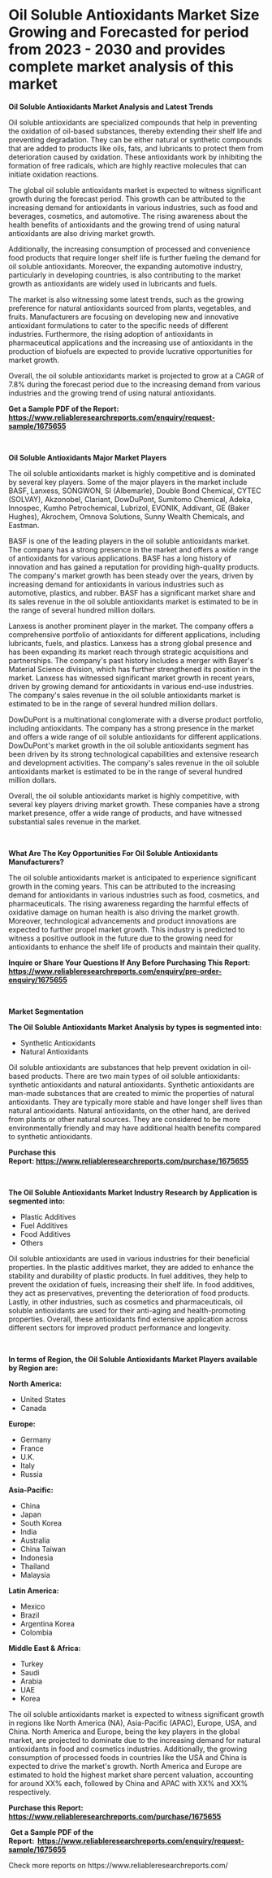 <p><h1>Oil Soluble Antioxidants Market Size Growing and Forecasted for period from 2023 - 2030 and provides complete market analysis of this market</h1></p><p><strong>Oil Soluble Antioxidants Market Analysis and Latest Trends</strong></p>
<p><p>Oil soluble antioxidants are specialized compounds that help in preventing the oxidation of oil-based substances, thereby extending their shelf life and preventing degradation. They can be either natural or synthetic compounds that are added to products like oils, fats, and lubricants to protect them from deterioration caused by oxidation. These antioxidants work by inhibiting the formation of free radicals, which are highly reactive molecules that can initiate oxidation reactions.</p><p>The global oil soluble antioxidants market is expected to witness significant growth during the forecast period. This growth can be attributed to the increasing demand for antioxidants in various industries, such as food and beverages, cosmetics, and automotive. The rising awareness about the health benefits of antioxidants and the growing trend of using natural antioxidants are also driving market growth.</p><p>Additionally, the increasing consumption of processed and convenience food products that require longer shelf life is further fueling the demand for oil soluble antioxidants. Moreover, the expanding automotive industry, particularly in developing countries, is also contributing to the market growth as antioxidants are widely used in lubricants and fuels.</p><p>The market is also witnessing some latest trends, such as the growing preference for natural antioxidants sourced from plants, vegetables, and fruits. Manufacturers are focusing on developing new and innovative antioxidant formulations to cater to the specific needs of different industries. Furthermore, the rising adoption of antioxidants in pharmaceutical applications and the increasing use of antioxidants in the production of biofuels are expected to provide lucrative opportunities for market growth.</p><p>Overall, the oil soluble antioxidants market is projected to grow at a CAGR of 7.8% during the forecast period due to the increasing demand from various industries and the growing trend of using natural antioxidants.</p></p>
<p><strong>Get a Sample PDF of the Report:&nbsp; <a href="https://www.reliableresearchreports.com/enquiry/request-sample/1675655">https://www.reliableresearchreports.com/enquiry/request-sample/1675655</a></strong></p>
<p>&nbsp;</p>
<p><strong>Oil Soluble Antioxidants Major Market Players</strong></p>
<p><p>The oil soluble antioxidants market is highly competitive and is dominated by several key players. Some of the major players in the market include BASF, Lanxess, SONGWON, SI (Albemarle), Double Bond Chemical, CYTEC (SOLVAY), Akzonobel, Clariant, DowDuPont, Sumitomo Chemical, Adeka, Innospec, Kumho Petrochemical, Lubrizol, EVONIK, Addivant, GE (Baker Hughes), Akrochem, Omnova Solutions, Sunny Wealth Chemicals, and Eastman. </p><p>BASF is one of the leading players in the oil soluble antioxidants market. The company has a strong presence in the market and offers a wide range of antioxidants for various applications. BASF has a long history of innovation and has gained a reputation for providing high-quality products. The company's market growth has been steady over the years, driven by increasing demand for antioxidants in various industries such as automotive, plastics, and rubber. BASF has a significant market share and its sales revenue in the oil soluble antioxidants market is estimated to be in the range of several hundred million dollars.</p><p>Lanxess is another prominent player in the market. The company offers a comprehensive portfolio of antioxidants for different applications, including lubricants, fuels, and plastics. Lanxess has a strong global presence and has been expanding its market reach through strategic acquisitions and partnerships. The company's past history includes a merger with Bayer's Material Science division, which has further strengthened its position in the market. Lanxess has witnessed significant market growth in recent years, driven by growing demand for antioxidants in various end-use industries. The company's sales revenue in the oil soluble antioxidants market is estimated to be in the range of several hundred million dollars.</p><p>DowDuPont is a multinational conglomerate with a diverse product portfolio, including antioxidants. The company has a strong presence in the market and offers a wide range of oil soluble antioxidants for different applications. DowDuPont's market growth in the oil soluble antioxidants segment has been driven by its strong technological capabilities and extensive research and development activities. The company's sales revenue in the oil soluble antioxidants market is estimated to be in the range of several hundred million dollars.</p><p>Overall, the oil soluble antioxidants market is highly competitive, with several key players driving market growth. These companies have a strong market presence, offer a wide range of products, and have witnessed substantial sales revenue in the market.</p></p>
<p>&nbsp;</p>
<p><strong>What Are The Key Opportunities For Oil Soluble Antioxidants Manufacturers?</strong></p>
<p><p>The oil soluble antioxidants market is anticipated to experience significant growth in the coming years. This can be attributed to the increasing demand for antioxidants in various industries such as food, cosmetics, and pharmaceuticals. The rising awareness regarding the harmful effects of oxidative damage on human health is also driving the market growth. Moreover, technological advancements and product innovations are expected to further propel market growth. This industry is predicted to witness a positive outlook in the future due to the growing need for antioxidants to enhance the shelf life of products and maintain their quality.</p></p>
<p><strong>Inquire or Share Your Questions If Any Before Purchasing This Report: <a href="https://www.reliableresearchreports.com/enquiry/pre-order-enquiry/1675655">https://www.reliableresearchreports.com/enquiry/pre-order-enquiry/1675655</a></strong></p>
<p>&nbsp;</p>
<p><strong>Market Segmentation</strong></p>
<p><strong>The Oil Soluble Antioxidants Market Analysis by types is segmented into:</strong></p>
<p><ul><li>Synthetic Antioxidants</li><li>Natural Antioxidants</li></ul></p>
<p><p>Oil soluble antioxidants are substances that help prevent oxidation in oil-based products. There are two main types of oil soluble antioxidants: synthetic antioxidants and natural antioxidants. Synthetic antioxidants are man-made substances that are created to mimic the properties of natural antioxidants. They are typically more stable and have longer shelf lives than natural antioxidants. Natural antioxidants, on the other hand, are derived from plants or other natural sources. They are considered to be more environmentally friendly and may have additional health benefits compared to synthetic antioxidants.</p></p>
<p><strong>Purchase this Report:&nbsp;<a href="https://www.reliableresearchreports.com/purchase/1675655">https://www.reliableresearchreports.com/purchase/1675655</a></strong></p>
<p>&nbsp;</p>
<p><strong>The Oil Soluble Antioxidants Market Industry Research by Application is segmented into:</strong></p>
<p><ul><li>Plastic Additives</li><li>Fuel Additives</li><li>Food Additives</li><li>Others</li></ul></p>
<p><p>Oil soluble antioxidants are used in various industries for their beneficial properties. In the plastic additives market, they are added to enhance the stability and durability of plastic products. In fuel additives, they help to prevent the oxidation of fuels, increasing their shelf life. In food additives, they act as preservatives, preventing the deterioration of food products. Lastly, in other industries, such as cosmetics and pharmaceuticals, oil soluble antioxidants are used for their anti-aging and health-promoting properties. Overall, these antioxidants find extensive application across different sectors for improved product performance and longevity.</p></p>
<p>&nbsp;</p>
<p><strong>In terms of Region, the Oil Soluble Antioxidants Market Players available by Region are:</strong></p>
<p>
    <p> <strong> North America: </strong>
        <ul>
            <li>United States</li>
            <li>Canada</li>
        </ul>
        </p> 
    <p> <strong> Europe: </strong>
        <ul>
            <li>Germany</li>
            <li>France</li>
            <li>U.K.</li>
            <li>Italy</li>
            <li>Russia</li>
        </ul>
        </p> 
    <p> <strong> Asia-Pacific: </strong>
        <ul>
            <li>China</li>
            <li>Japan</li>
            <li>South Korea</li>
            <li>India</li>
            <li>Australia</li>
            <li>China Taiwan</li>
            <li>Indonesia</li>
            <li>Thailand</li>
            <li>Malaysia</li>
        </ul>
        </p> 
    <p> <strong> Latin America: </strong>
        <ul>
            <li>Mexico</li>
            <li>Brazil</li>
            <li>Argentina Korea</li>
            <li>Colombia</li>
        </ul>
        </p> 
    <p> <strong> Middle East & Africa: </strong>
        <ul>
            <li>Turkey</li>
            <li>Saudi</li>
            <li>Arabia</li>
            <li>UAE</li>
            <li>Korea</li>
        </ul>
    </p>
    </p>
<p><p>The oil soluble antioxidants market is expected to witness significant growth in regions like North America (NA), Asia-Pacific (APAC), Europe, USA, and China. North America and Europe, being the key players in the global market, are projected to dominate due to the increasing demand for natural antioxidants in food and cosmetics industries. Additionally, the growing consumption of processed foods in countries like the USA and China is expected to drive the market's growth. North America and Europe are estimated to hold the highest market share percent valuation, accounting for around XX% each, followed by China and APAC with XX% and XX% respectively.</p></p>
<p><strong>Purchase this Report: <a href="https://www.reliableresearchreports.com/purchase/1675655">https://www.reliableresearchreports.com/purchase/1675655</a></strong></p>
<p>&nbsp;<strong>Get a Sample PDF of the Report:&nbsp;&nbsp;<a href="https://www.reliableresearchreports.com/enquiry/request-sample/1675655">https://www.reliableresearchreports.com/enquiry/request-sample/1675655</a></strong></p>
<p><strong></strong></p>
<p>Check more reports on https://www.reliableresearchreports.com/</p>